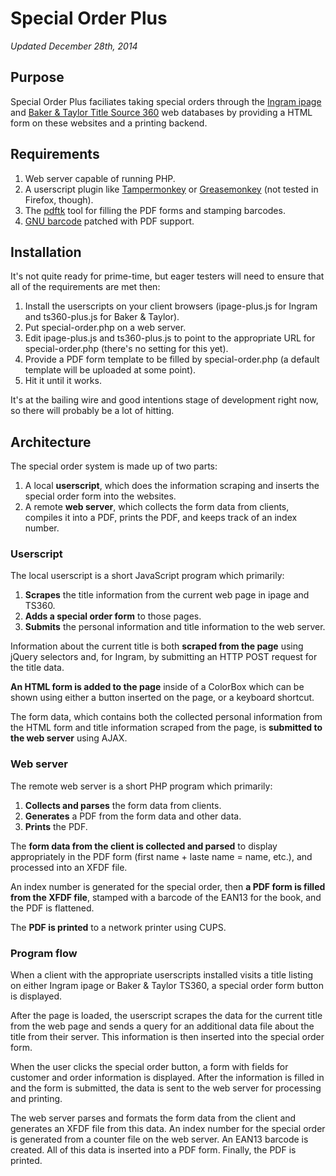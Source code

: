 # Special Order Plus

*Updated December 28th, 2014*

## Purpose

Special Order Plus faciliates taking special orders through the [Ingram ipage](https://ipage.ingramcontent.com/) and [Baker & Taylor Title Source 360](https://ts360.baker-taylor.com/) web databases by providing a HTML form on these websites and a printing backend.

## Requirements

1. Web server capable of running PHP.
2. A userscript plugin like [Tampermonkey](https://chrome.google.com/webstore/detail/tampermonkey/dhdgffkkebhmkfjojejmpbldmpobfkfo) or [Greasemonkey](http://www.greasespot.net/) (not tested in Firefox, though).
3. The [pdftk](https://www.pdflabs.com/tools/pdftk-server/) tool for filling the PDF forms and stamping barcodes.
4. [GNU barcode](https://www.pdflabs.com/tools/gnu-barcode-plus-pdf/) patched with PDF support.

## Installation

It's not quite ready for prime-time, but eager testers will need to ensure that all of the requirements are met then:

1. Install the userscripts on your client browsers (ipage-plus.js for Ingram and ts360-plus.js for Baker & Taylor).
2. Put special-order.php on a web server.
3. Edit ipage-plus.js and ts360-plus.js to point to the appropriate URL for special-order.php (there's no setting for this yet).
4. Provide a PDF form template to be filled by special-order.php (a default template will be uploaded at some point).
5. Hit it until it works.

It's at the bailing wire and good intentions stage of development right now, so there will probably be a lot of hitting.

## Architecture

The special order system is made up of two parts:

1. A local **userscript**, which does the information scraping and inserts the special order form into the websites.
2. A remote **web server**, which collects the form data from clients, compiles it into a PDF, prints the PDF, and keeps track of an index number.

### Userscript

The local userscript is a short JavaScript program which primarily:

1. **Scrapes** the title information from the current web page in ipage and TS360.
2. **Adds a special order form** to those pages.
3. **Submits** the personal information and title information to the web server.

Information about the current title is both **scraped from the page** using jQuery selectors and, for Ingram, by submitting an HTTP POST request for the title data.

**An HTML form is added to the page** inside of a ColorBox which can be shown using either a button inserted on the page, or a keyboard shortcut.

The form data, which contains both the collected personal information from the HTML form and title information scraped from the page, is **submitted to the web server** using AJAX.

### Web server

The remote web server is a short PHP program which primarily:

1. **Collects and parses** the form data from clients.
2. **Generates** a PDF from the form data and other data.
3. **Prints** the PDF.

The **form data from the client is collected and parsed** to display appropriately in the PDF form (first name + laste name = name, etc.), and processed into an XFDF file.

An index number is generated for the special order, then **a PDF form is filled from the XFDF file**, stamped with a barcode of the EAN13 for the book, and the PDF is flattened.

The **PDF is printed** to a network printer using CUPS.

### Program flow

When a client with the appropriate userscripts installed visits a title listing on either Ingram ipage or Baker & Taylor TS360, a special order form button is displayed.

After the page is loaded, the userscript scrapes the data for the current title from the web page and sends a query for an additional data file about the title from their server. This information is then inserted into the special order form. 

When the user clicks the special order button, a form with fields for customer and order information is displayed. After the information is filled in and the form is submitted, the data is sent to the web server for processing and printing.

The web server parses and formats the form data from the client and generates an XFDF file from this data. An index number for the special order is generated from a counter file on the web server. An EAN13 barcode is created. All of this data is inserted into a PDF form. Finally, the PDF is printed.